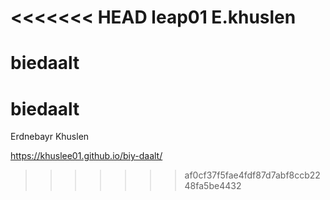 <<<<<<< HEAD
leap01 E.khuslen
=======
# biedaalt
# biedaalt
Erdnebayr Khuslen



https://khuslee01.github.io/biy-daalt/
>>>>>>> af0cf37f5fae4fdf87d7abf8ccb2248fa5be4432
